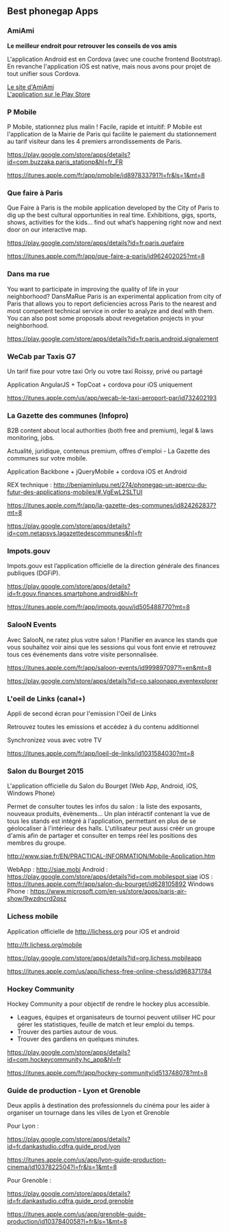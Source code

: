 ## Best phonegap Apps

### AmiAmi

**Le meilleur endroit pour retrouver les conseils de vos amis**

L'application Android est en Cordova (avec une couche frontend Bootstrap). En revanche l'application iOS est native, mais nous avons pour projet de tout unifier sous Cordova.

<a href="http://www.amiami-app.com">Le site d'AmiAmi</a><br/>
<a href="https://play.google.com/store/apps/details?id=com.amiami.app.alpha">L'application sur le Play Store</a>

### P Mobile

P Mobile, stationnez plus malin !
Facile, rapide et intuitif:
P Mobile est l'application de la Mairie de Paris qui facilite le paiement du stationnement au tarif visiteur dans les 4 premiers arrondissements de Paris.

https://play.google.com/store/apps/details?id=com.buzzaka.paris_stationp&hl=fr_FR

https://itunes.apple.com/fr/app/pmobile/id897833791?l=fr&ls=1&mt=8

### Que faire à Paris

Que Faire à Paris is the mobile application developed by the City of Paris to dig up the best cultural opportunities in real time. Exhibitions, gigs, sports, shows, activities for the kids… find out what’s happening right now and next door on our interactive map.

https://play.google.com/store/apps/details?id=fr.paris.quefaire

https://itunes.apple.com/fr/app/que-faire-a-paris/id962402025?mt=8

### Dans ma rue

You want to participate in improving the quality of life in your neighborhood? DansMaRue Paris is an experimental application from city of Paris that allows you to report deficiencies across Paris to the nearest and most competent technical service in order to analyze and deal with them. You can also post some proposals about revegetation projects in your neighborhood.

https://play.google.com/store/apps/details?id=fr.paris.android.signalement

### WeCab par Taxis G7

Un tarif fixe pour votre taxi Orly ou votre taxi Roissy, privé ou partagé

Application AngularJS + TopCoat + cordova pour iOS uniquement

https://itunes.apple.com/us/app/wecab-le-taxi-aeroport-par/id732402193

### La Gazette des communes (Infopro)

B2B content about local authorities (both free and premium), legal & laws monitoring, jobs.

Actualité, juridique, contenus premium, offres d'emploi - La Gazette des communes sur votre mobile.

Application Backbone + jQueryMobile + cordova iOS et Android

REX technique : http://benjaminlupu.net/274/phonegap-un-apercu-du-futur-des-applications-mobiles/#.VgEwL2SLTUI

https://itunes.apple.com/fr/app/la-gazette-des-communes/id824262837?mt=8

https://play.google.com/store/apps/details?id=com.netapsys.lagazettedescommunes&hl=fr

### Impots.gouv

Impots.gouv est l’application officielle de la direction générale des finances publiques (DGFiP).

https://play.google.com/store/apps/details?id=fr.gouv.finances.smartphone.android&hl=fr

https://itunes.apple.com/fr/app/impots.gouv/id505488770?mt=8

### SalooN Events

Avec SalooN, ne ratez plus votre salon ! Planifier en avance les stands que vous souhaitez voir ainsi que les sessions qui vous font envie et retrouvez tous ces événements dans votre visite personnalisée. 

https://itunes.apple.com/fr/app/saloon-events/id999897097?l=en&mt=8

https://play.google.com/store/apps/details?id=co.saloonapp.eventexplorer


### L'oeil de Links (canal+)

Appli de second écran pour l'emission l'Oeil de Links

Retrouvez toutes les emissions et accédez à du contenu additionnel

Synchronizez vous avec votre TV

https://itunes.apple.com/fr/app/loeil-de-links/id1031584030?mt=8

### Salon du Bourget 2015

L'application officielle du Salon du Bourget (Web App, Android, iOS, Windows Phone)

Permet de consulter toutes les infos du salon : la liste des exposants, nouveaux produits, évènements... Un plan intéractif contenant la vue de tous les stands est intégré à l'application, permettant en plus de se géolocaliser à l'intérieur des halls. L'utilisateur peut aussi créér un groupe d'amis afin de partager et consulter en temps réel les positions des membres du groupe.

http://www.siae.fr/EN/PRACTICAL-INFORMATION/Mobile-Application.htm

WebApp : http://siae.mobi
Android : https://play.google.com/store/apps/details?id=com.mobilespot.siae
iOS : https://itunes.apple.com/fr/app/salon-du-bourget/id628105892
Windows Phone : https://www.microsoft.com/en-us/store/apps/paris-air-show/9wzdncrd2qsz

### Lichess mobile

Application officielle de http://lichess.org pour iOS et android

http://fr.lichess.org/mobile

https://play.google.com/store/apps/details?id=org.lichess.mobileapp

https://itunes.apple.com/us/app/lichess-free-online-chess/id968371784

### Hockey Community

Hockey Community a pour objectif de rendre le hockey plus accessible.
- Leagues, équipes et organisateurs de tournoi peuvent utiliser HC pour gérer les statistiques, feuille de match et leur emploi du temps.
- Trouver des parties autour de vous.
- Trouver des gardiens en quelques minutes.

https://play.google.com/store/apps/details?id=com.hockeycommunity.hc_app&hl=fr

https://itunes.apple.com/fr/app/hockey-community/id513748078?mt=8

### Guide de production - Lyon et Grenoble

Deux applis à destination des professionnels du cinéma pour les aider à organiser un tournage dans les villes de Lyon et Grenoble

Pour Lyon :

https://play.google.com/store/apps/details?id=fr.dankastudio.cdfra.guide_prod.lyon

https://itunes.apple.com/us/app/lyon-guide-production-cinema/id1037822504?l=fr&ls=1&mt=8

Pour Grenoble :

https://play.google.com/store/apps/details?id=fr.dankastudio.cdfra.guide_prod.grenoble

https://itunes.apple.com/us/app/grenoble-guide-production/id1037840058?l=fr&ls=1&mt=8
